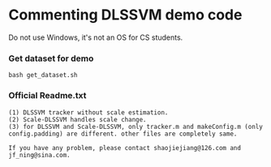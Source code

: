 # Commenting DLSSVM demo code

Do not use Windows, it's not an OS for CS students.

### Get dataset for demo
```
bash get_dataset.sh
```

### Official Readme.txt
```
(1) DLSSVM tracker without scale estimation.
(2) Scale-DLSSVM handles scale change.
(3) for DLSSVM and Scale-DLSSVM, only tracker.m and makeConfig.m (only config.padding) are different. other files are completely same.

If you have any problem, please contact shaojiejiang@126.com and jf_ning@sina.com.
```
